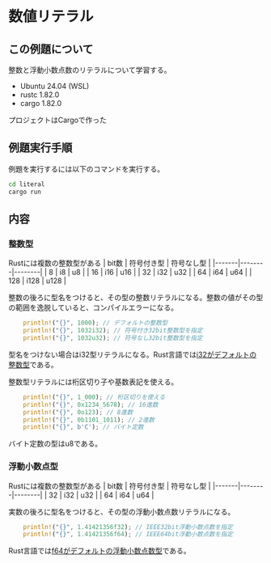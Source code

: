 # 数値リテラル
## この例題について

整数と浮動小数点数のリテラルについて学習する。
- Ubuntu 24.04 (WSL)
- rustc 1.82.0
- cargo 1.82.0

プロジェクトはCargoで作った

## 例題実行手順
例題を実行するには以下のコマンドを実行する。
```sh
cd literal
cargo run
```
## 内容
### 整数型
Rustには複数の整数型がある
| bit数 | 符号付き型 | 符号なし型 |
|-------|--------|--------|
| 8     |  i8    |  u8    |
| 16     |  i16    |  u16    |
| 32     |  i32    |  u32    |
| 64     |  i64    |  u64    |
| 128     |  i128    |  u128    |

整数の後ろに型名をつけると、その型の整数リテラルになる。整数の値がその型の範囲を逸脱していると、コンパイルエラーになる。

```rust
    println!("{}", 1000); // デフォルトの整数型
    println!("{}", 1032i32); // 符号付き32bit整数型を指定
    println!("{}", 1032u32); // 符号なし32bit整数型を指定
```

型名をつけない場合はi32型リテラルになる。Rust言語では[i32がデフォルトの整数型](https://doc.rust-lang.org/book/ch03-02-data-types.html#integer-types)である。

整数型リテラルには桁区切り子や基数表記を使える。

```rust
    println!("{}", 1_000); // 桁区切りを使える
    println!("{}", 0x1234_5678); // 16進数
    println!("{}", 0o123); // 8進数
    println!("{}", 0b1101_1011); // 2進数
    println!("{}", b'C'); // バイト定数
```
バイト定数の型はu8である。

### 浮動小数点型
Rustには複数の整数型がある
| bit数 | 符号付き型 | 符号なし型 |
|-------|--------|--------|
| 32     |  i32    |  u32    |
| 64     |  i64    |  u64    |

実数の後ろに型名をつけると、その型の浮動小数点数リテラルになる。

```rust
    println!("{}", 1.41421356f32); // IEEE32bit浮動小数点数を指定
    println!("{}", 1.41421356f64); // IEEE64bit浮動小数点数を指定
```
Rust言語では[f64がデフォルトの浮動小数点数型](https://doc.rust-lang.org/book/ch03-02-data-types.html#floating-point-types)である。
